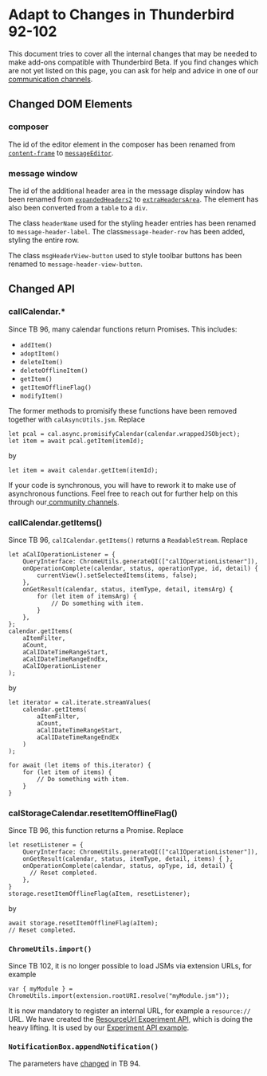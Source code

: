 # Adapt to Changes in Thunderbird 92-102

This document tries to cover all the internal changes that may be needed to make add-ons compatible with Thunderbird Beta. If you find changes which are not yet listed on this page, you can ask for help and advice in one of our [communication channels](https://developer.thunderbird.net/#getting-plugged-into-the-community).

## Changed DOM Elements

### composer

The id of the editor element in the composer has been renamed from [`content-frame`](https://searchfox.org/comm-esr91/source/mail/components/compose/content/messengercompose.xhtml#2478) to [`messageEditor`](https://searchfox.org/comm-central/rev/36c713a3d0bf0d0ca2208fdf74f8a133d4ed7edd/mail/components/compose/content/messengercompose.xhtml#2460).

### message window

The id of the additional header area in the message display window has been renamed from [`expandedHeaders2`](https://searchfox.org/comm-esr91/source/mail/base/content/msgHdrView.inc.xhtml#268) to [`extraHeadersArea`](https://searchfox.org/comm-central/rev/7e775d6f5ba8334b968619bed2082cd967615a75/mail/base/content/msgHdrView.inc.xhtml#408). The element has also been converted from a `table` to a `div`.&#x20;

The class `headerName` used for the styling header entries has been renamed to `message-header-label`. The class`message-header-row` has been added, styling the entire row.

The class `msgHeaderView-button` used to style toolbar buttons has been renamed to `message-header-view-button`.

## Changed API

### calICalendar.\*

Since TB 96, many calendar functions return Promises. This includes:

* `addItem()`
* `adoptItem()`
* `deleteItem()`
* `deleteOfflineItem()`
* `getItem()`
* `getItemOfflineFlag()`
* `modifyItem()`

The former methods to promisify these functions have been removed together with `calAsyncUtils.jsm`. Replace

```
let pcal = cal.async.promisifyCalendar(calendar.wrappedJSObject);
let item = await pcal.getItem(itemId);
```

by

```
let item = await calendar.getItem(itemId);
```

If your code is synchronous, you will have to rework it to make use of asynchronous functions. Feel free to reach out for further help on this through our[ community channels](../../community.md).

### calICalendar.getItems()

Since TB 96, `calICalendar.getItems()` returns a `ReadableStream`. Replace

```
let aCalIOperationListener = {
    QueryInterface: ChromeUtils.generateQI(["calIOperationListener"]),
    onOperationComplete(calendar, status, operationType, id, detail) {
        currentView().setSelectedItems(items, false);
    },
    onGetResult(calendar, status, itemType, detail, itemsArg) {
        for (let item of itemsArg) {
            // Do something with item.
        }
    },
};
calendar.getItems(
    aItemFilter,
    aCount,
    aCalIDateTimeRangeStart,
    aCalIDateTimeRangeEndEx,
    aCalIOperationListener
);
```

by

```
let iterator = cal.iterate.streamValues(
    calendar.getItems(
        aItemFilter,
        aCount,
        aCalIDateTimeRangeStart,
        aCalIDateTimeRangeEndEx
    )
);

for await (let items of this.iterator) {
    for (let item of items) {
        // Do something with item.
    }
}
```

### calStorageCalendar.resetItemOfflineFlag()

Since TB 96, this function returns a Promise. Replace

```
let resetListener = {
    QueryInterface: ChromeUtils.generateQI(["calIOperationListener"]),
    onGetResult(calendar, status, itemType, detail, items) { },
    onOperationComplete(calendar, status, opType, id, detail) {
      // Reset completed.
    },
}
storage.resetItemOfflineFlag(aItem, resetListener);
```

by

```
await storage.resetItemOfflineFlag(aItem);
// Reset completed.
```

### `ChromeUtils.import()`

Since TB 102, it is no longer possible to load JSMs via extension URLs, for example&#x20;

```
var { myModule } = ChromeUtils.import(extension.rootURI.resolve("myModule.jsm"));
```

It is now mandatory to register an internal URL, for example a `resource://` URL. We have created the [ResourceUrl Experiment API](https://github.com/thundernest/addon-developer-support/tree/master/auxiliary-apis/ResourceUrl), which is doing the heavy lifting. It is used by our [Experiment API example](https://github.com/thundernest/sample-extensions/tree/master/experiment).

### `NotificationBox.appendNotification()`

The parameters have [changed](https://searchfox.org/mozilla-central/rev/f8576fec48d866c5f988baaf1fa8d2f8cce2a82f/toolkit/content/widgets/notificationbox.js#78-149) in TB 94.
